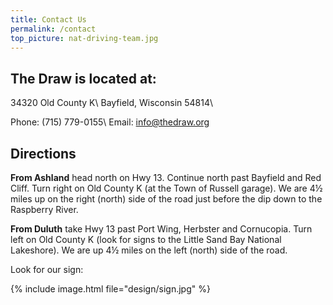 ```yaml
---
title: Contact Us
permalink: /contact
top_picture: nat-driving-team.jpg
---
```


## The Draw is located at:

34320 Old County K\\
Bayfield, Wisconsin 54814\\

Phone: (715) 779-0155\\
​Email: info@thedraw.org

## Directions

**From Ashland** head north on Hwy 13. Continue north past Bayfield and Red Cliff. Turn right on Old County K (at the Town of Russell garage). We are 4½ miles up on the right (north) side of the road just before the dip down to the Raspberry River.

**From Duluth** take Hwy 13 past Port Wing, Herbster and Cornucopia.  Turn left on Old County K (look for signs to the Little Sand Bay National Lakeshore). We are up 4½ miles on the left (north) side of the road.

Look for our sign:

{% include image.html file="design/sign.jpg" %}

